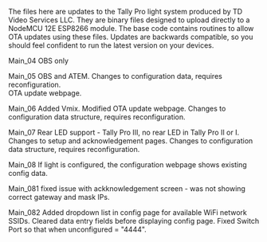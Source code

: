 The files here are updates to the Tally Pro light system produced by TD Video Services LLC.
They are binary files designed to upload directly to a NodeMCU 12E ESP8266 module.
The base code contains routines to allow OTA updates using these files.
Updates are backwards compatible, so you should feel confident to run the latest version on your devices. 

Main_04
  OBS only
  
Main_05
  OBS and ATEM.
  Changes to configuration data, requires reconfiguration.  
  OTA update webpage.
  
Main_06 
  Added Vmix.
  Modified OTA update webpage.
  Changes to configuration data structure, requires reconfiguration.
  
Main_07
  Rear LED support - Tally Pro III, no rear LED in Tally Pro II or I.
  Changes to setup and acknowledgement pages.
  Changes to configuration data structure, requires reconfiguration.
  
Main_08
  If light is configured, the configuration webpage shows existing config data.
  
Main_081
  fixed issue with ackknowledgement screen - was not showing correct gateway and mask IPs.
  
Main_082
  Added dropdown list in config page for available WiFi network SSIDs.
  Cleared data entry fields before displaying config page.
  Fixed Switch Port so that when unconfigured = "4444".
  
